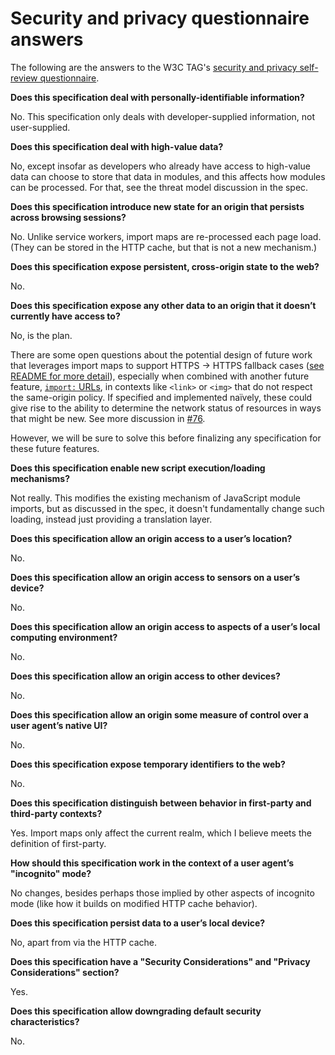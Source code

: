 # Security and privacy questionnaire answers

The following are the answers to the W3C TAG's [security and privacy self-review questionnaire](https://www.w3.org/TR/security-privacy-questionnaire/).

**Does this specification deal with personally-identifiable information?**

No. This specification only deals with developer-supplied information, not user-supplied.

**Does this specification deal with high-value data?**

No, except insofar as developers who already have access to high-value data can choose to store that data in modules, and this affects how modules can be processed. For that, see the threat model discussion in the spec.

**Does this specification introduce new state for an origin that persists across browsing sessions?**

No. Unlike service workers, import maps are re-processed each page load. (They can be stored in the HTTP cache, but that is not a new mechanism.)

**Does this specification expose persistent, cross-origin state to the web?**

No.

**Does this specification expose any other data to an origin that it doesn’t currently have access to?**

No, is the plan.

There are some open questions about the potential design of future work that leverages import maps to support HTTPS → HTTPS fallback cases ([see README for more detail](https://github.com/WICG/import-maps/blob/main/README.md#fallback-support)), especially when combined with another future feature, [`import:` URLs](https://github.com/WICG/import-maps/blob/main/README.md#import-urls), in contexts like `<link>` or `<img>` that do not respect the same-origin policy. If specified and implemented naïvely, these could give rise to the ability to determine the network status of resources in ways that might be new. See more discussion in [#76](https://github.com/WICG/import-maps/issues/76).

However, we will be sure to solve this before finalizing any specification for these future features.

**Does this specification enable new script execution/loading mechanisms?**

Not really. This modifies the existing mechanism of JavaScript module imports, but as discussed in the spec, it doesn't fundamentally change such loading, instead just providing a translation layer.

**Does this specification allow an origin access to a user’s location?**

No.

**Does this specification allow an origin access to sensors on a user’s device?**

No.

**Does this specification allow an origin access to aspects of a user’s local computing environment?**

No.

**Does this specification allow an origin access to other devices?**

No.

**Does this specification allow an origin some measure of control over a user agent’s native UI?**

No.

**Does this specification expose temporary identifiers to the web?**

No.

**Does this specification distinguish between behavior in first-party and third-party contexts?**

Yes. Import maps only affect the current realm, which I believe meets the definition of first-party.

**How should this specification work in the context of a user agent’s "incognito" mode?**

No changes, besides perhaps those implied by other aspects of incognito mode (like how it builds on modified HTTP cache behavior).

**Does this specification persist data to a user’s local device?**

No, apart from via the HTTP cache.

**Does this specification have a "Security Considerations" and "Privacy Considerations" section?**

Yes.

**Does this specification allow downgrading default security characteristics?**

No.

